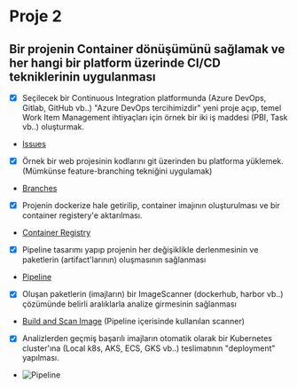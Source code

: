 # Proje 2
## Bir projenin Container dönüşümünü sağlamak ve her hangi bir platform üzerinde CI/CD tekniklerinin uygulanması
- [x] Seçilecek bir Continuous Integration platformunda (Azure DevOps, Gitlab, GitHub vb..) "Azure DevOps tercihimizdir" yeni proje
açıp, temel Work Item Management ihtiyaçları için örnek bir iki iş maddesi (PBI, Task vb..) oluşturmak.
- [Issues](https://github.com/onderhamamcioglu/Task2/issues?q=)
- [x] Örnek bir web projesinin kodlarını git üzerinden bu platforma yüklemek. (Mümkünse feature-branching tekniğini uygulamak)
- [Branches](https://github.com/onderhamamcioglu/Task2/branches)
- [x]  Projenin dockerize hale getirilip, container imajının oluşturulması ve bir container registery'e aktarılması.
- [Container Registry](https://ghcr.io/onderhamamcioglu/task2)
- [x]  Pipeline tasarımı yapıp projenin her değişiklikle derlenmesinin ve paketlerin (artifact'larının) oluşmasının sağlanması
- [Pipeline](https://github.com/onderhamamcioglu/Task2/blob/prod/.github/workflows/pipeline.yml)
- [x]  Oluşan paketlerin (imajların) bir ImageScanner (dockerhub, harbor vb..) çözümünde belirli aralıklarla analize girmesinin
sağlanması
- [Build and Scan Image](https://github.com/marketplace/actions/build-and-scan-image) (Pipeline içerisinde kullanılan scanner)
- [x] Analizlerden geçmiş başarılı imajların otomatik olarak bir Kubernetes cluster'ına (Local k8s, AKS, ECS, GKS vb..) teslimatının
"deployment" yapılması.
- ![Pipeline](https://github.com/onderhamamcioglu/Task2/actions/workflows/pipeline.yml/badge.svg)
